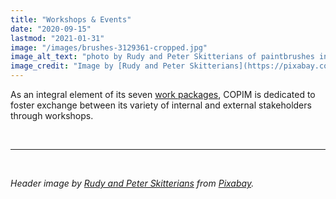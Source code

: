 ```yaml
---
title: "Workshops & Events"
date: "2020-09-15"
lastmod: "2021-01-31"
image: "/images/brushes-3129361-cropped.jpg"
image_alt_text: "photo by Rudy and Peter Skitterians of paintbrushes in a jar"
image_credit: "Image by [Rudy and Peter Skitterians](https://pixabay.com/users/Skitterphoto-324082/) from [Pixabay](https://pixabay.com/)."
---
```


As an integral element of its seven [work packages](https://www.copim.ac.uk/work-package/), COPIM is dedicated to foster exchange between its variety of internal and external stakeholders through workshops.




  &nbsp;


---


  &nbsp;

*Header image by [Rudy and Peter Skitterians](https://pixabay.com/users/Skitterphoto-324082/) from [Pixabay](https://pixabay.com/).*
